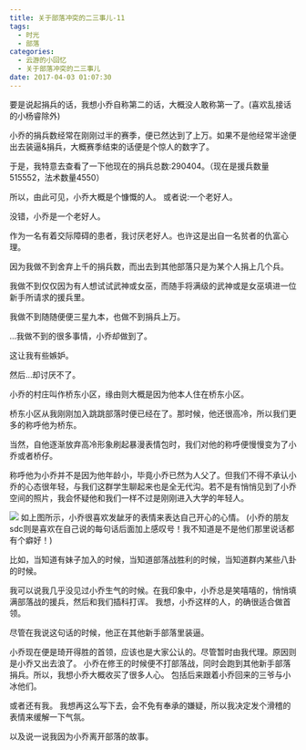 ```yaml
---
title: 关于部落冲突的二三事儿-11
tags:
  - 时光
  - 部落
categories:
  - 云游的小回忆
  - 关于部落冲突的二三事儿
date: 2017-04-03 01:07:30
---
```


要是说起捐兵的话，我想小乔自称第二的话，大概没人敢称第一了。(喜欢乱接话的小杨睿除外)

小乔的捐兵数经常在刚刚过半的赛季，便已然达到了上万。如果不是他经常半途便出去装逼&捐兵，大概赛季结束的话便是个惊人的数字了。

于是，我特意去查看了一下他现在的捐兵总数:290404。（现在是援兵数量515552，法术数量4550）

所以，由此可见，小乔大概是个慷慨的人。
或者说:一个老好人。
<!--more-->
没错，小乔是一个老好人。

作为一名有着交际障碍的患者，我讨厌老好人。也许这是出自一名贫者的仇富心理。

因为我做不到舍弃上千的捐兵数，而出去到其他部落只是为某个人捐上几个兵。

我做不到仅仅因为有人想试试武神或女巫，而随手将满级的武神或是女巫填进一位新手所请求的援兵里。

我做不到随随便便三星九本，也做不到捐兵上万。

…我做不到的很多事情，小乔却做到了。

这让我有些嫉妒。

然后…却讨厌不了。

小乔的村庄叫作桥东小区，缘由则大概是因为他本人住在桥东小区。

桥东小区从我刚刚加入跳跳部落时便已经在了。那时候，他还很高冷，所以我们更多的称呼他为桥东。

当然，自他逐渐放弃高冷形象刷起暴漫表情包时，我们对他的称呼便慢慢变为了小乔或者桥仔。

称呼他为小乔并不是因为他年龄小，毕竟小乔已然为人父了。但我们不得不承认小乔的心态很年轻，与我们这群学生聊起来也是全无代沟。若不是有悄悄见到了小乔空间的照片，我会怀疑他和我们一样不过是刚刚进入大学的年轻人。

[![](http://www.yunyoujun.cn/wp-content/uploads/2017/04/0814bbc379310a5521d0a413b04543a983261007-169x300.jpg)](http://www.yunyoujun.cn/wp-content/uploads/2017/04/0814bbc379310a5521d0a413b04543a983261007.jpg)
如上图所示，小乔很喜欢发龇牙的表情来表达自己开心的心情。
(小乔的朋友sdc则是喜欢在自己说的每句话后面加上感叹号！我不知道是不是他们那里说话都有个癖好！)

比如，当知道有妹子加入的时候，当知道部落战胜利的时候，当知道群内某些八卦的时候。

我可以说我几乎没见过小乔生气的时候。在我印象中，小乔总是笑嘻嘻的，悄悄填满部落战的援兵，然后和我们插科打诨。
我想，小乔这样的人，的确很适合做首领。

尽管在我说这句话的时候，他正在其他新手部落里装逼。

小乔现在便是琦开得胜的首领，应该也是大家公认的。尽管暂时由我代理。原因则是小乔又出去浪了。
小乔在修王的时候便不打部落战，同时会跑到其他新手部落捐兵。所以，我想小乔大概收买了很多人心。
包括后来跟着小乔回来的三爷与小冰他们。

或者还有我。
我想再这么写下去，会不免有奉承的嫌疑，所以我决定发个滑稽的表情来缓解一下气氛。

以及说一说我因为小乔离开部落的故事。
